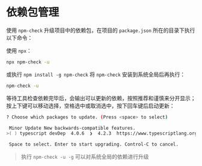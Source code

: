 # 依赖包管理

使用 `npm-check` 升级项目中的依赖包，在项目的 `package.json` 所在的目录下执行以下命令：

使用 `npx`：

```bash
npx npm-check -u
```

或执行 `npm install -g npm-check` 将 `npm-check` 安装到系统全局后再执行：

```bash
npm-check -u
```

等待工具检查依赖完毕后，会输出可以更新的依赖，按照推荐和谨慎来分开显示；按上下键可以移动选择，空格选中或取消选中，按下回车键后启动更新：

```bash
? Choose which packages to update. (Press <space> to select)

 Minor Update New backwards-compatible features.
>( ) typescript devDep  4.0.6  ❯  4.2.3  https://www.typescriptlang.org/

 Space to select. Enter to start upgrading. Control-C to cancel.
```

> 执行 `npm-check -u -g` 可以对系统全局的依赖进行升级